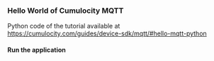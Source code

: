 ### Hello World of Cumulocity MQTT 

Python code of the tutorial available at https://cumulocity.com/guides/device-sdk/mqtt/#hello-mqtt-python

#### Run the application
```shell

```
